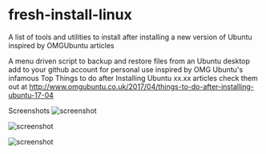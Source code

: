 # fresh-install-linux
A list of tools and utilities to install after installing a new version of Ubuntu inspired by OMGUbuntu articles

A menu driven script to backup and restore files from an Ubuntu   desktop
 add to your github account for personal use
 inspired by OMG Ubuntu's infamous
 Top Things to do after Installing Ubuntu xx.xx articles
 check them out at http://www.omgubuntu.co.uk/2017/04/things-to-do-after-installing-ubuntu-17-04


Screenshots
![screenshot](https://github.com/tmeralus/fresh-install-linux/blob/master/img/main-menu.png)

![screenshot](https://github.com/tmeralus/fresh-install-linux/blob/master/img/software-list.png)

![screenshot](https://github.com/tmeralus/fresh-install-linux/blob/master/img/fresh-install-menu.png)

